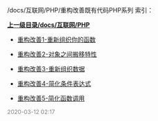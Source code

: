 /docs/互联网/PHP/重构改善既有代码PHP系列 索引：


**[上一级目录/docs/互联网/PHP](/docs/互联网/PHP/index.md)**

- [重构改善1-重新组织你的函数](/docs/互联网/PHP/重构改善既有代码PHP系列/重构改善1-重新组织你的函数.md)

- [重构改善2-对象之间搬移特性](/docs/互联网/PHP/重构改善既有代码PHP系列/重构改善2-对象之间搬移特性.md)

- [重构改善3-重新组织数据](/docs/互联网/PHP/重构改善既有代码PHP系列/重构改善3-重新组织数据.md)

- [重构改善4-简化条件表达式](/docs/互联网/PHP/重构改善既有代码PHP系列/重构改善4-简化条件表达式.md)

- [重构改善5-简化函数调用](/docs/互联网/PHP/重构改善既有代码PHP系列/重构改善5-简化函数调用.md)


<font size=2 color='grey'> 2020-03-12 02:17 </font>